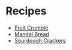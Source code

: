 # Recipes

- [Fruit Crumble](fruit-crumble.md)
- [Mandel Bread](mandel-bread.md)
- [Sourdough Crackers](sourdough-crackers.md)
